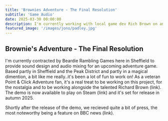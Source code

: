 ```yaml
---
title: 'Brownies Adventure - The Final Resolution'
subtitle: 'Game Audio'
date: 2025-03-30 00:00:00
description: I'm currently working with local game dev Rich Brown on an original Point & Click Adventure game. Demo available now on Steam.
featured_image: '/images/jono/padley.jpg'
---
```


## Brownie's Adventure - The Final Resolution

I'm currently contracted by Beardie Rambling Games here in Sheffield to provide sound design and audio mixing for an upcoming adventure game.
Based partly in Sheffield and the Peak District and partly in a magical dimention, a bit like me really..it's been a lot of fun to work on!
As a veteran Point & Click Adventure fan, it's a real treat to be working on this project, for the nostalgia and to be working alongside the talented Richard Brown (link).
The demo is now available to play on Steam (link) and it's set for release in autumn 2025.

Shortly after the release of the demo, we recieved quite a bit of press, the most noteworthy being a feature on BBC news (link).